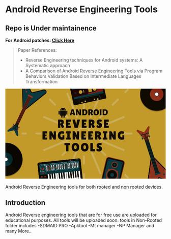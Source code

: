 # Android Reverse Engineering Tools
## Repo is Under maintainence

**For Android patches: [Click Here](https://github.com/Hrushikraj/Android_patches/tree/main)**
> Paper References:
> - Reverse Engineering techniques for Android systems: A Systematic approach
> - A Comparison of Android Reverse Engineering Tools via Program Behaviors Validation Based on Intermediate Languages Transformation

<p align="center">
  <img src="./LOCAL/ANDROID.jpg" alt="Android Reverse Engineering Tools">
</p>

   Android Reverse Engineering tools for both rooted and non rooted devices.

## Introduction
Android Reverse engineering tools that are for free use are uploaded for educational purposes.
All tools will be uploaded soon.
tools in Non-Rooted folder includes 
-SDMAID PRO
-Apktool
-Mt manager
-NP Manager
and many More..
